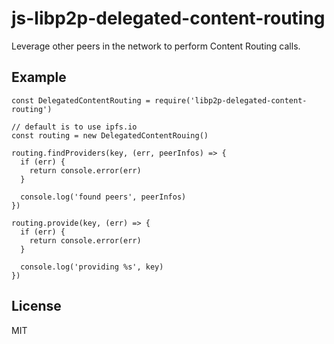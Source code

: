 # js-libp2p-delegated-content-routing

Leverage other peers in the network to perform Content Routing calls.

## Example

```
const DelegatedContentRouting = require('libp2p-delegated-content-routing')

// default is to use ipfs.io
const routing = new DelegatedContentRouing()

routing.findProviders(key, (err, peerInfos) => {
  if (err) {
    return console.error(err)
  }

  console.log('found peers', peerInfos)
})

routing.provide(key, (err) => {
  if (err) {
    return console.error(err)
  }

  console.log('providing %s', key)
})
```

## License

MIT
